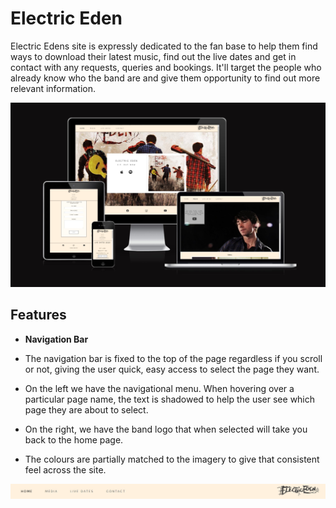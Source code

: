 # Electric Eden
Electric Edens site is expressly dedicated to the fan base to help them find ways to download their latest music, find out the live dates and get in contact with any requests, queries and bookings. It'll target the people who already know who the band are and give them opportunity to find out more relevant information. 


![responsive mockup](https://github.com/pjrclarke/electricedenPP1/blob/main/assets/images/electric_eden_readme1.jpg)

## Features


-  __Navigation Bar__
 
 
- The navigation bar is fixed to the top of the page regardless if you scroll or not, giving the user quick, easy access to select the page they want. 
- On the left we have the navigational menu. When hovering over a particular page name, the text is shadowed to help the user see which page they are about to select. 
- On the right, we have the band logo that when selected will take you back to the home page. 
- The colours are partially matched to the imagery to give that consistent feel across the site. 

![navigation bar](https://github.com/pjrclarke/electricedenPP1/blob/main/assets/images/electric_eden_readme_nav.jpg)


